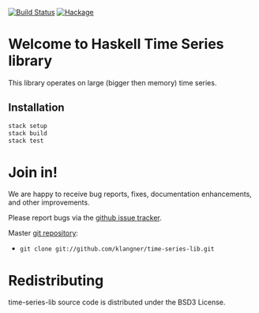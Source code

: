 [![Build Status](https://travis-ci.org/klangner/time-series-lib.svg?branch=master)](https://travis-ci.org/klangner/time-series-lib)
[![Hackage](https://img.shields.io/hackage/v/time-series-lib.svg)](https://hackage.haskell.org/package/time-series-lib)

# Welcome to Haskell Time Series library

This library operates on large (bigger then memory) time series.



## Installation

```sh
stack setup
stack build
stack test
```


# Join in!

We are happy to receive bug reports, fixes, documentation enhancements,
and other improvements.

Please report bugs via the
[github issue tracker](http://github.com/klangner/time-series-lib/issues).

Master [git repository](http://github.com/klangner/time-series-lib):

* `git clone git://github.com/klangner/time-series-lib.git`


# Redistributing

time-series-lib source code is distributed under the BSD3 License.
